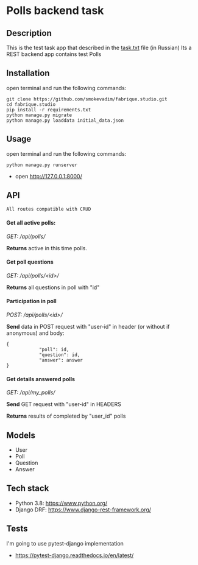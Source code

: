 # Polls backend task

## Description 

This is the test task app that described in the [task.txt](task.txt) file (in Russian)
Its a REST backend app contains test Polls

## Installation

open terminal and run the following commands:

```shell script
git clone https://github.com/smokevadim/fabrique.studio.git
cd fabrique.studio
pip install -r requirements.txt
python manage.py migrate
python manage.py loaddata initial_data.json
```

## Usage

open terminal and run the following commands:

```shell script
python manage.py runserver
```

* open http://127.0.0.1:8000/

## API

`All routes compatible with CRUD`

#### Get all active polls:
_GET: /api/polls/_

**Returns** active in this time polls.


#### Get poll questions
_GET: /api/polls/\<id\>/_

**Returns** all questions in poll with "id" 


#### Participation in poll
_POST: /api/polls/\<id\>/_

**Send** data in POST request with "user-id" in header (or without if anonymous) and body:
```
{           
            "poll": id,            
            "question": id,
            "answer": answer
}
```

#### Get details answered polls
_GET: /api/my_polls/_

**Send** GET request with "user-id" in HEADERS

**Returns** results of completed by "user_id" polls

## Models

* User
* Poll
* Question
* Answer

## Tech stack 

* Python 3.8: https://www.python.org/
* Django DRF: https://www.django-rest-framework.org/

## Tests

I'm going to use pytest-django implementation
* https://pytest-django.readthedocs.io/en/latest/

